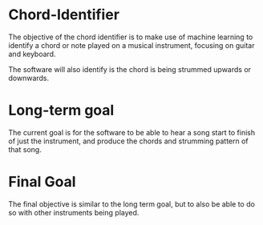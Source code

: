 # Chord-Identifier

The objective of the chord identifier is to make use of machine learning to identify a chord or note played on a musical instrument, focusing on guitar and keyboard.

The software will also identify is the chord is being strummed upwards or downwards.

# Long-term goal

The current goal is for the software to be able to hear a song start to finish of just the instrument, and produce the chords and strumming pattern of that song.

# Final Goal

The final objective is similar to the long term goal, but to also be able to do so with other instruments being played.
